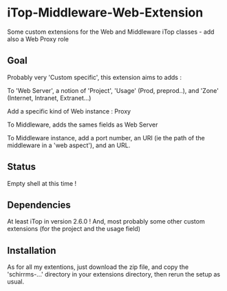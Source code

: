 # iTop-Middleware-Web-Extension
Some custom extensions for the Web and Middleware iTop classes - add also a Web Proxy role

## Goal

Probably very 'Custom specific', this extension aims to adds :

To 'Web Server', a notion of 'Project', 'Usage' (Prod, preprod..), and 'Zone' (Internet, Intranet, Extranet...)

Add a specific kind of Web instance : Proxy

To Middleware, adds the sames fields as Web Server

To Middleware instance, add a port number, an URI (ie the path of the middleware in a 'web aspect'), and an URL.

## Status

Empty shell at this time !

## Dependencies

At least iTop in version 2.6.0 ! And, most probably some other custom extensions (for the project and the usage field)

## Installation

As for all my extentions, just download the zip file, and copy the 'schirrms-...' directory in your extensions directory, then rerun the setup as usual.

